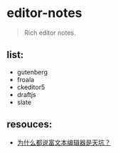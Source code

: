 # editor-notes
> Rich editor notes.

## list:
- gutenberg
- froala
- ckeditor5
- draftjs
- slate

## resouces:
- [为什么都说富文本编辑器是天坑？](https://www.zhihu.com/question/38699645)
